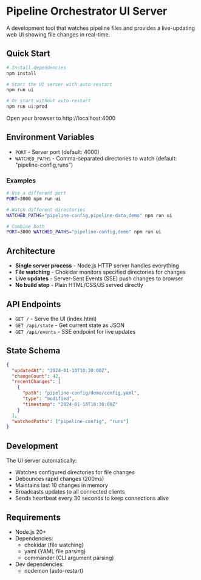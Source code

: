 # Pipeline Orchestrator UI Server

A development tool that watches pipeline files and provides a live-updating web UI showing file changes in real-time.

## Quick Start

```bash
# Install dependencies
npm install

# Start the UI server with auto-restart
npm run ui

# Or start without auto-restart
npm run ui:prod
```

Open your browser to http://localhost:4000

## Environment Variables

- `PORT` - Server port (default: 4000)
- `WATCHED_PATHS` - Comma-separated directories to watch (default: "pipeline-config,runs")

### Examples

```bash
# Use a different port
PORT=3000 npm run ui

# Watch different directories
WATCHED_PATHS="pipeline-config,pipeline-data,demo" npm run ui

# Combine both
PORT=3000 WATCHED_PATHS="pipeline-config,demo" npm run ui
```

## Architecture

- **Single server process** - Node.js HTTP server handles everything
- **File watching** - Chokidar monitors specified directories for changes
- **Live updates** - Server-Sent Events (SSE) push changes to browser
- **No build step** - Plain HTML/CSS/JS served directly

## API Endpoints

- `GET /` - Serve the UI (index.html)
- `GET /api/state` - Get current state as JSON
- `GET /api/events` - SSE endpoint for live updates

## State Schema

```json
{
  "updatedAt": "2024-01-10T10:30:00Z",
  "changeCount": 42,
  "recentChanges": [
    {
      "path": "pipeline-config/demo/config.yaml",
      "type": "modified",
      "timestamp": "2024-01-10T10:30:00Z"
    }
  ],
  "watchedPaths": ["pipeline-config", "runs"]
}
```

## Development

The UI server automatically:

- Watches configured directories for file changes
- Debounces rapid changes (200ms)
- Maintains last 10 changes in memory
- Broadcasts updates to all connected clients
- Sends heartbeat every 30 seconds to keep connections alive

## Requirements

- Node.js 20+
- Dependencies:
  - chokidar (file watching)
  - yaml (YAML file parsing)
  - commander (CLI argument parsing)
- Dev dependencies:
  - nodemon (auto-restart)
